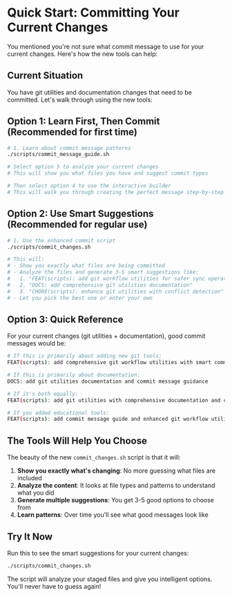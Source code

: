 # Quick Start: Committing Your Current Changes

You mentioned you're not sure what commit message to use for your current changes. Here's how the new tools can help:

## Current Situation

You have git utilities and documentation changes that need to be committed. Let's walk through using the new tools:

## Option 1: Learn First, Then Commit (Recommended for first time)

```bash
# 1. Learn about commit message patterns
./scripts/commit_message_guide.sh

# Select option 5 to analyze your current changes
# This will show you what files you have and suggest commit types

# Then select option 4 to use the interactive builder
# This will walk you through creating the perfect message step-by-step
```

## Option 2: Use Smart Suggestions (Recommended for regular use)

```bash
# 1. Use the enhanced commit script
./scripts/commit_changes.sh

# This will:
# - Show you exactly what files are being committed
# - Analyze the files and generate 3-5 smart suggestions like:
#   1. "FEAT(scripts): add git workflow utilities for safer sync operations"
#   2. "DOCS: add comprehensive git utilities documentation"
#   3. "CHORE(scripts): enhance git utilities with conflict detection"
# - Let you pick the best one or enter your own
```

## Option 3: Quick Reference

For your current changes (git utilities + documentation), good commit messages would be:

```bash
# If this is primarily about adding new git tools:
FEAT(scripts): add comprehensive git workflow utilities with smart commit suggestions

# If this is primarily about documentation:
DOCS: add git utilities documentation and commit message guidance

# If it's both equally:
FEAT(scripts): add git utilities with comprehensive documentation and commit guidance

# If you added educational tools:
FEAT(scripts): add commit message guide and enhanced git workflow utilities
```

## The Tools Will Help You Choose

The beauty of the new `commit_changes.sh` script is that it will:

1. **Show you exactly what's changing**: No more guessing what files are included
2. **Analyze the content**: It looks at file types and patterns to understand what you did
3. **Generate multiple suggestions**: You get 3-5 good options to choose from
4. **Learn patterns**: Over time you'll see what good messages look like

## Try It Now

Run this to see the smart suggestions for your current changes:

```bash
./scripts/commit_changes.sh
```

The script will analyze your staged files and give you intelligent options. You'll never have to guess again!
